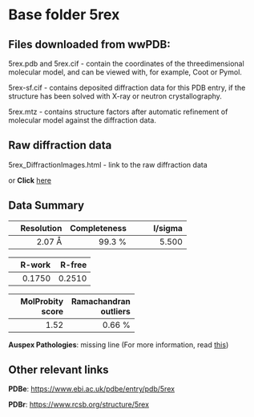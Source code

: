 # Base folder 5rex

## Files downloaded from wwPDB:

5rex.pdb and 5rex.cif - contain the coordinates of the threedimensional molecular model, and can be viewed with, for example, Coot or Pymol.

5rex-sf.cif - contains deposited diffraction data for this PDB entry, if the structure has been solved with X-ray or neutron crystallography.

5rex.mtz - contains structure factors after automatic refinement of molecular model against the diffraction data.

## Raw diffraction data

5rex_DiffractionImages.html - link to the raw diffraction data 

or **Click** [here](https://zenodo.org/record/3731010) 

## Data Summary
|   | Resolution | Completeness| I/sigma |
|---|-------------:|----------------:|--------------:|
|   |2.07 Å|99.3  %|<img width=50/>5.500|

|   | **R-work**| **R-free**   
|---|-------------:|----------------:|           
||  0.1750|  0.2510|

|   |**MolProbity<br>score**| **Ramachandran<br>outliers** 
|---|-------------:|----------------:|
||  1.52|  0.66 %|

**Auspex Pathologies**: missing line (For more information, read [this](https://github.com/thorn-lab/coronavirus_structural_task_force/blob/master/pdb/3c_like_proteinase/SARS-CoV-2/5rex/validation/auspex/5rex_auspex_comments.txt))

 



## Other relevant links 
**PDBe**:  https://www.ebi.ac.uk/pdbe/entry/pdb/5rex
 
**PDBr**: https://www.rcsb.org/structure/5rex 

